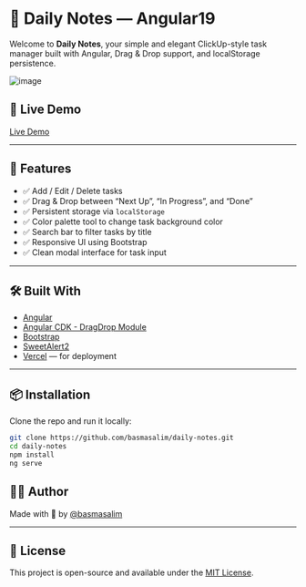 # 📝 Daily Notes — Angular19

Welcome to **Daily Notes**, your simple and elegant ClickUp-style task manager built with Angular, Drag & Drop support, and localStorage persistence.

![image](https://github.com/user-attachments/assets/600aff1d-bd7c-4fca-9dda-0f399df976d7)


## 🔗 Live Demo

[Live Demo](https://daily-notes-one.vercel.app/notes)

---

## 🚀 Features

- ✅ Add / Edit / Delete tasks
- ✅ Drag & Drop between “Next Up”, “In Progress”, and “Done”
- ✅ Persistent storage via `localStorage`
- ✅ Color palette tool to change task background color
- ✅ Search bar to filter tasks by title
- ✅ Responsive UI using Bootstrap
- ✅ Clean modal interface for task input

---

## 🛠️ Built With

- [Angular](https://angular.io/)
- [Angular CDK - DragDrop Module](https://material.angular.io/cdk/drag-drop/overview)
- [Bootstrap](https://getbootstrap.com/)
- [SweetAlert2](https://sweetalert2.github.io/)
- [Vercel](https://vercel.com/) — for deployment

---

## 📦 Installation

Clone the repo and run it locally:

```bash
git clone https://github.com/basmasalim/daily-notes.git
cd daily-notes
npm install
ng serve
````


## 🙋‍♀️ Author

Made with 💖 by [@basmasalim](https://github.com/basmasalim)

---

## 📄 License

This project is open-source and available under the [MIT License](LICENSE).
